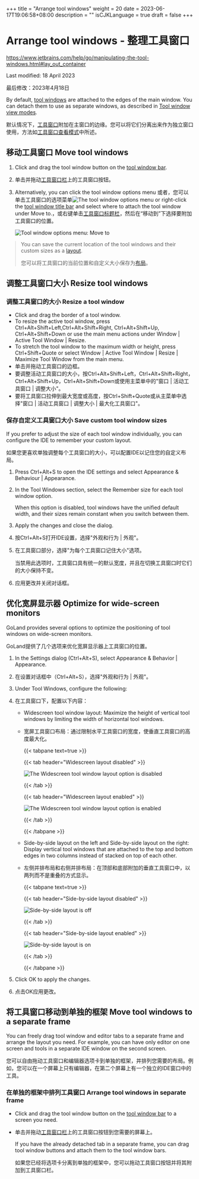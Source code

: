 +++
title = "Arrange tool windows"
weight = 20
date = 2023-06-17T19:06:58+08:00
description = ""
isCJKLanguage = true
draft = false
+++
# Arrange tool windows - 整理工具窗口﻿

https://www.jetbrains.com/help/go/manipulating-the-tool-windows.html#lay_out_container

Last modified: 18 April 2023

最后修改：2023年4月18日

By default, [tool windows](https://www.jetbrains.com/help/go/tool-windows.html) are attached to the edges of the main window. You can detach them to use as separate windows, as described in [Tool window view modes](https://www.jetbrains.com/help/go/viewing-modes.html).

默认情况下，[工具窗口](https://www.jetbrains.com/help/go/tool-windows.html)附加在主窗口的边缘。您可以将它们分离出来作为独立窗口使用，方法如[工具窗口查看模式](https://www.jetbrains.com/help/go/viewing-modes.html)中所述。

## 移动工具窗口 Move tool windows﻿

1. Click and drag the tool window button on the [tool window bar](https://www.jetbrains.com/help/go/tool-windows.html#bars_and_buttons).

2. 单击并拖动[工具窗口栏](https://www.jetbrains.com/help/go/tool-windows.html#bars_and_buttons)上的工具窗口按钮。

3. Alternatively, you can click the tool window options menu 或者，您可以单击工具窗口的选项菜单![The tool window options menu](ArrangeToolWindows_img/app.general.gearPlain.svg) or right-click the [tool window title bar](https://www.jetbrains.com/help/go/tool-windows.html#general-tool-windows-layout) and select where to attach the tool window under Move to.，或右键单击[工具窗口标题栏](https://www.jetbrains.com/help/go/tool-windows.html#general-tool-windows-layout)，然后在“移动到”下选择要附加工具窗口的位置。

   ![Tool window options menu: Move to](ArrangeToolWindows_img/go_tool_window_move_to.png)

> You can save the current location of the tool windows and their custom sizes as a [layout](https://www.jetbrains.com/help/go/tool-window-layouts.html).
>
> 您可以将工具窗口的当前位置和自定义大小保存为[布局](https://www.jetbrains.com/help/go/tool-window-layouts.html)。

## 调整工具窗口大小 Resize tool windows﻿

### 调整工具窗口的大小 Resize a tool window﻿

- Click and drag the border of a tool window.
- To resize the active tool window, press Ctrl+Alt+Shift+Left,Ctrl+Alt+Shift+Right, Ctrl+Alt+Shift+Up, Ctrl+Alt+Shift+Down or use the main menu actions under Window | Active Tool Window | Resize.
- To stretch the tool window to the maximum width or height, press Ctrl+Shift+Quote or select Window | Active Tool Window | Resize | Maximize Tool Window from the main menu.
- 单击并拖动工具窗口的边框。
- 要调整活动工具窗口的大小，按Ctrl+Alt+Shift+Left，Ctrl+Alt+Shift+Right，Ctrl+Alt+Shift+Up，Ctrl+Alt+Shift+Down或使用主菜单中的"窗口 | 活动工具窗口 | 调整大小"。
- 要将工具窗口拉伸到最大宽度或高度，按Ctrl+Shift+Quote或从主菜单中选择"窗口 | 活动工具窗口 | 调整大小 | 最大化工具窗口"。

### 保存自定义工具窗口大小 Save custom tool window sizes﻿

If you prefer to adjust the size of each tool window individually, you can configure the IDE to remember your custom layout.

如果您更喜欢单独调整每个工具窗口的大小，可以配置IDE以记住您的自定义布局。

1. Press Ctrl+Alt+S to open the IDE settings and select Appearance & Behaviour | Appearance.

2. In the Tool Windows section, select the Remember size for each tool window option.

   When this option is disabled, tool windows have the unified default width, and their sizes remain constant when you switch between them.

3. Apply the changes and close the dialog.

4. 按Ctrl+Alt+S打开IDE设置，选择"外观和行为 | 外观"。

5. 在工具窗口部分，选择"为每个工具窗口记住大小"选项。

   当禁用此选项时，工具窗口具有统一的默认宽度，并且在切换工具窗口时它们的大小保持不变。

6. 应用更改并关闭对话框。

## 优化宽屏显示器 Optimize for wide-screen monitors﻿

GoLand provides several options to optimize the positioning of tool windows on wide-screen monitors.

GoLand提供了几个选项来优化宽屏显示器上工具窗口的位置。

1. In the Settings dialog (Ctrl+Alt+S), select Appearance & Behavior | Appearance.

2. 在设置对话框中（Ctrl+Alt+S），选择"外观和行为 | 外观"。

3. Under Tool Windows, configure the following:

4. 在工具窗口下，配置以下内容：

   - Widescreen tool window layout: Maximize the height of vertical tool windows by limiting the width of horizontal tool windows.

   - 宽屏工具窗口布局：通过限制水平工具窗口的宽度，使垂直工具窗口的高度最大化。

     {{< tabpane text=true >}}

     {{< tab header="Widescreen layout disabled" >}}

     ![The Widescreen tool window layout option is disabled](ArrangeToolWindows_img/go_WideScreenOFF.png)

     {{< /tab >}}

     {{< tab header="Widescreen layout enabled" >}}

     ![The Widescreen tool window layout option is enabled](ArrangeToolWindows_img/go_WideScreenON.png)

     {{< /tab >}}

     {{< /tabpane >}}

   - Side-by-side layout on the left and Side-by-side layout on the right: Display vertical tool windows that are attached to the top and bottom edges in two columns instead of stacked on top of each other.

   - 左侧并排布局和右侧并排布局：在顶部和底部附加的垂直工具窗口中，以两列而不是重叠的方式显示。

     {{< tabpane text=true >}}

     {{< tab header="Side-by-side layout disabled" >}}

     ![Side-by-side layout is off](ArrangeToolWindows_img/go_WideScreenOFF.png)

     {{< /tab >}}

     {{< tab header="Side-by-side layout enabled" >}}

     ![Side-by-side layout is on](ArrangeToolWindows_img/go_side_by_side_left.png)
     
     {{< /tab >}}
     
     {{< /tabpane >}}

5. Click OK to apply the changes.

6. 点击OK应用更改。


## 将工具窗口移动到单独的框架 Move tool windows to a separate frame﻿

You can freely drag tool window and editor tabs to a separate frame and arrange the layout you need. For example, you can have only editor on one screen and tools in a separate IDE window on the second screen.

您可以自由拖动工具窗口和编辑器选项卡到单独的框架，并排列您需要的布局。例如，您可以在一个屏幕上只有编辑器，在第二个屏幕上有一个独立的IDE窗口中的工具。

### 在单独的框架中排列工具窗口 Arrange tool windows in separate frame﻿

- Click and drag the tool window button on the [tool window bar](https://www.jetbrains.com/help/go/tool-windows.html#bars_and_buttons) to a screen you need.

- 单击并拖动[工具窗口栏](https://www.jetbrains.com/help/go/tool-windows.html#bars_and_buttons)上的工具窗口按钮到您需要的屏幕上。

  If you have the already detached tab in a separate frame, you can drag tool window buttons and attach them to the tool window bars.
  
  如果您已经将选项卡分离到单独的框架中，您可以拖动工具窗口按钮并将其附加到工具窗口栏。